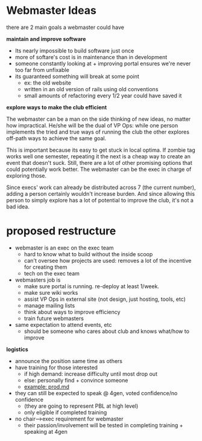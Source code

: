# Webmaster Ideas
 
 there are 2 main goals a webmaster could have

__maintain and improve software__

* Its nearly impossible to build software just once
* more of softare's cost is in maintenance than in development
* someone constantly looking at + improving portal ensures we're never too far from unfixable
* its guaranteed something will break at some point
	* ex: the old website
	* written in an old version of rails using old conventions
	* small amounts of refactoring every 1/2 year could have saved it

__explore ways to make the club efficient__

The webmaster can be a man on the side thinking of new ideas, no matter how impractical. He/she will be the dual of VP Ops: while one person implements the tried and true ways of running the club the other explores off-path ways to achieve the same goal.

This is important because its easy to get stuck in local optima. If zombie tag works well one semester, repeating it the next is a cheap way to create an event that doesn't suck. Still, there are a lot of other promising options that could potentially work better. The webmaster can be the exec in charge of exploring those.

Since execs' work can already be distributed across 7 (the current number), adding a person certainly wouldn't increase burden. And since allowing this person to simply explore has a lot of potential to improve the club, it's not a bad idea.

# proposed restructure

* webmaster is an exec on the exec team
	* hard to know what to build without the inside scoop
	* can't oversee how projects are used: removes a lot of the incentive for creating them
	* tech on the exec team
* webmasters job is
	* make sure portal is running. re-deploy at least 1/week.
	* make sure wiki works
	* assist VP Ops in external site (not design, just hosting, tools, etc)
	* manage mailing lists
	* think about ways to improve efficiency
	* train future webmasters
* same expectation to attend events, etc
	* should be someone who cares about club and knows what/how to improve

__logistics__

* announce the position same time as others
* have training for those interested
	* if high demand: increase difficulty until most drop out
	* else: personally find + convince someone 
	* [example: prod.md](./prod.md)
* they can still be expected to speak @ 4gen, voted confidence/no confidence 
	* (they are going to represent PBL at high level)
	* only eligible if completed training
* no chair-->exec requirement for webmaster
	* their passion/involvement will be tested in completing training + speaking at 4gen



